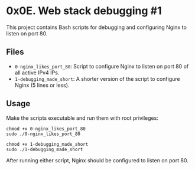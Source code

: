 # 0x0E. Web stack debugging #1

This project contains Bash scripts for debugging and configuring Nginx to listen on port 80.

## Files

- `0-nginx_likes_port_80`: Script to configure Nginx to listen on port 80 of all active IPv4 IPs.
- `1-debugging_made_short`: A shorter version of the script to configure Nginx (5 lines or less).

## Usage

Make the scripts executable and run them with root privileges:

```
chmod +x 0-nginx_likes_port_80
sudo ./0-nginx_likes_port_80

chmod +x 1-debugging_made_short
sudo ./1-debugging_made_short
```

After running either script, Nginx should be configured to listen on port 80.
